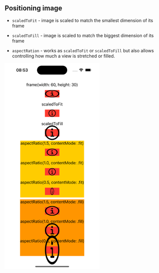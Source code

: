 ## Positioning image

- `scaledToFit` - image is scaled to match the smallest dimension of its frame
- `scaledToFill` - image is scaled to match the biggest dimension of its frame

- `aspectRation` - works as `scaledToFit` or `scaledToFill` but also allows controlling how much a view is stretched or filled.

<img src="preview.png" width="60%" >
